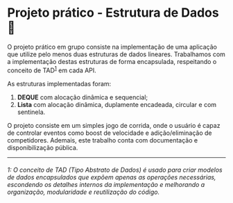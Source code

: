 # Projeto prático - Estrutura de Dados 🏁	

O projeto prático em grupo consiste na implementação de uma aplicação que utilize pelo menos duas estruturas de dados lineares.
Trabalhamos com a implementação destas estruturas de forma encapsulada, respeitando o conceito de TAD<sup>[1](#tad-note)</sup> em cada API.

As estruturas implementadas foram:
1. **DEQUE** com alocação dinâmica e sequencial;
2. **Lista** com alocação dinâmica, duplamente encadeada, circular e com sentinela.
   
O projeto consiste em um simples jogo de corrida, onde o usuário é capaz de controlar eventos como boost de velocidade e adição/eliminação de competidores. Ademais, este trabalho conta com documentação e disponibilização pública.

---

<h6><a id="tad-note"></a>1: O conceito de TAD (Tipo Abstrato de Dados) é usado para criar modelos de dados encapsulados que expõem apenas as operações necessárias, escondendo os detalhes internos da implementação e melhorando a organização, modularidade e reutilização do código.</h6>